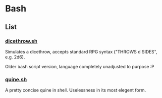# Bash

## List

### [dicethrow.sh](dicethrow.sh)

Simulates a dicethrow, accepts standard RPG syntax ("THROWS d SIDES", e.g. 2d6).

Older bash script version, language completely unadjusted to purpose :P

### [quine.sh](quine.sh)

A pretty concise quine in shell. Uselessness in its most elegent form.
